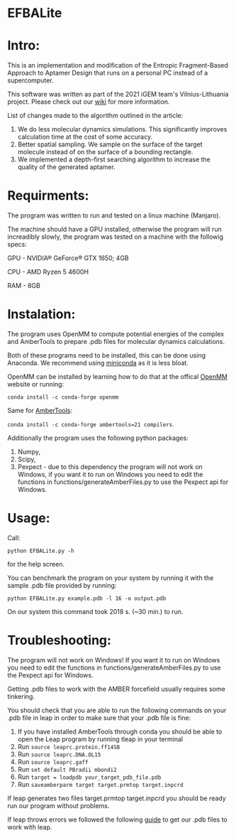 # EFBALite

# Intro:

This is an implementation and modification of the Entropic Fragment-Based Approach to Aptamer Design that runs on a personal PC instead of a supercomputer.

This software was written as part of the 2021 iGEM team's Vilnius-Lithuania project. Please check out our [wiki](https://2021.igem.org/Team:Vilnius-Lithuania) for more information.

List of changes made to the algorithm outlined in the article:

1. We do less molecular dynamics simulations. This significantly improves calculation time at the cost of some accuracy.
2. Better spatial sampling. We sample on the surface of the target molecule instead of on the surface of a bounding rectangle.
3. We implemented a depth-first searching algorithm to increase the quality of the generated aptamer.

# Requirments:
The program was written to run and tested on a linux machine (Manjaro).

The machine should have a GPU installed, otherwise the program will run increadibly slowly, the program was tested on a machine with the followig specs:

GPU - NVIDIA® GeForce® GTX 1650; 4GB

CPU - AMD Ryzen 5 4600H

RAM - 8GB

# Instalation:
The program uses OpenMM to compute potential energies of the complex and AmberTools to prepare .pdb files for molecular dynamics calculations.

Both of these programs need to be installed, this can be done using Anaconda. We recommend using [miniconda](https://docs.conda.io/en/latest/miniconda.html) as it is less bloat.

OpenMM can be installed by learning how to do that at the offical [OpenMM](https://openmm.org/) website or running:

`conda install -c conda-forge openmm`

Same for [AmberTools](https://ambermd.org/AmberTools.php):

`conda install -c conda-forge ambertools=21 compilers`.

Additionally the program uses the following python packages:

1. Numpy,
2. Scipy,
3. Pexpect - due to this dependency the program will not work on Windows, if you want it to run on Windows you need to edit the functions in functions/generateAmberFiles.py to use the Pexpect api for Windows.

# Usage:
Call: 

`python EFBALite.py -h`

for the help screen.

You can benchmark the program on your system by running it with the sample .pdb file provided by running: 

`python EFBALite.py example.pdb -l 16 -o output.pdb`

On our system this command took 2018 s. (~30 min.) to run.

# Troubleshooting:
The program will not work on Windows! If you want it to run on Windows you need to edit the functions in functions/generateAmberFiles.py to use the Pexpect api for Windows.

Getting .pdb files to work with the AMBER forcefield usually requires some tinkering.

You should check that you are able to run the following commands on your .pdb file in leap in order to make sure that your .pdb file is fine:

1. If you have installed AmberTools through conda you should be able to open the Leap program by running tleap in your terminal
2. Run `source leaprc.protein.ff14SB`
3. Run `source leaprc.DNA.OL15`
4. Run `source leaprc.gaff`
5. Run `set default PBradii mbondi2`
6. Run `target = loadpdb your_target_pdb_file.pdb`
7. Run `saveamberparm target target.prmtop target.inpcrd`

If leap generates two files target.prmtop target.inpcrd you should be ready run our program without problems.

If leap throws errors we followed the following [guide](https://ambermd.org/tutorials/pengfei/index.htm) to get our .pdb files to work with leap.

